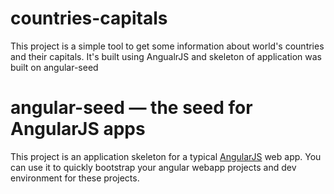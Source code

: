 # countries-capitals

This project is a simple tool to get some information about world's countries and their capitals.
It's built using AngualrJS and skeleton of application was built on angular-seed

# angular-seed — the seed for AngularJS apps

This project is an application skeleton for a typical [AngularJS](http://angularjs.org/) web app.
You can use it to quickly bootstrap your angular webapp projects and dev environment for these
projects.
